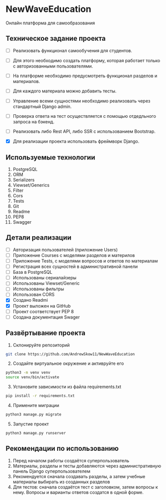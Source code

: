 # NewWaveEducation
Онлайн платформа для самообразования

## Техническое задание проекта 

- [ ] Реализовать функционал самообучения для студентов. 

- [ ] Для этого необходимо создать платформу, которая работает только с авторизованными пользователями.

- [ ] На платформе необходимо предусмотреть функционал разделов и материалов. 

- [ ] Для каждого материала можно добавить тесты.

- [ ] Управление всеми сущностями необходимо реализовать через стандартный Django admin.

- [ ] Проверка ответа на тест осуществляется с помощью отдедльного запроса на бэкенд. 

- [ ] Реализовать либо Rest API, либо SSR с использованием Bootstrap.

- [x] Для реализации проекта использовать фреймворк Django.

## Используемые технологии 

1. PostgreSQL 
2. ORM 
3. Serializers 
4. Viewset/Generics 
5. Filter 
6. Cors 
7. Tests 
8. Git 
9. Readme 
10. PEP8 
11. Swagger 

## Детали реализации 

- [ ] Авторизация пользователей (приложение Users)
- [ ] Приложение Courses c моделями разделов и материлов 
- [ ] Приложение Tests, с моделями вопросов и ответов по материалам
- [ ] Регистрация всех сущностей в административной панели
- [ ] База в PostgreSQL
- [ ] Использованы сериалайзеры
- [ ] Использованы Viewset/Generic
- [ ] Использованы фильтры
- [ ] Использован CORS
- [x] Создано Readmi 
- [x] Проект выложен на GitHub
- [ ] Проект соответствует PEP 8 
- [ ] Создана документация Swager 

## Развёртывание проекта 
1. Склонируйте репозиторий 
```sh
git clone https://github.com/AndrewSkow11/NewWaveEducation
```
2. Создайте виртуальное окружение и активруйте его
```sh
python3 -m venv venv
source venv/bin/activate
```

3. Установите зависимости из файла requirements.txt
```bash
pip install -r requirements.txt
```

4. Примените миграции 
```bash
python3 manage.py migrate 
```

5. Запустие проект
```bash
python3 manage.py runserver
```

## Рекомендации по использованию 
1. Перед началом работы создаётся суперпользователь
2. Материалы, разделы и тесты добавляются через административную панель Django суперпользователем
3. Рекомендуется сначала создавать разделы, а затем учебные материалы выбирать из созданных разделов
4. Для тестов: сначала создаётся тест с заголовком, затем вопросы к нему. Вопросы и варианты ответов создатся в одной форме.

